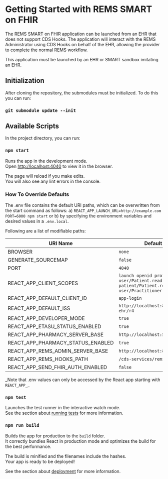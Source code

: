 # Getting Started with REMS SMART on FHIR

The REMS SMART on FHIR application can be launched from an EHR that does not support CDS Hooks. The application will interact with the REMS Administrator using CDS Hooks on behalf of the EHR, allowing the provider to complete the normal REMS workflow.

This application must be launched by an EHR or SMART sandbox imitating an EHR.

## Initialization

After cloning the repository, the submodules must be initialized. To do this you can run:

### `git submodule update --init`

## Available Scripts

In the project directory, you can run:

### `npm start`

Runs the app in the development mode.\
Open [http://localhost:4040](http://localhost:4040) to view it in the browser.

The page will reload if you make edits.\
You will also see any lint errors in the console.

### How To Override Defaults

The .env file contains the default URI paths, which can be overwritten from the start command as follows:
a) `REACT_APP_LAUNCH_URL=http://example.com PORT=6000 npm start` or b) by specifying the environment variables and desired values in a `.env.local`.

Following are a list of modifiable paths:

| URI Name                          | Default                                                                               |
| --------------------------------- | ------------------------------------------------------------------------------------- |
| BROWSER                           | `none`                                                                                |
| GENERATE_SOURCEMAP                | `false`                                                                               |
| PORT                              | `4040`                                                                                |
| REACT_APP_CLIENT_SCOPES           | `launch openid profile user/Patient.read patient/Patient.read user/Practitioner.read` |
| REACT_APP_DEFAULT_CLIENT_ID       | `app-login`                                                                           |
| REACT_APP_DEFAULT_ISS             | `http://localhost:8080/test-ehr/r4`                                                   |
| REACT_APP_DEVELOPER_MODE          | `true`                                                                                |
| REACT_APP_ETASU_STATUS_ENABLED    | `true`                                                                                |
| REACT_APP_PHARMACY_SERVER_BASE    | `http://localhost:5051`                                                               |
| REACT_APP_PHARMACY_STATUS_ENABLED | `true`                                                                                |
| REACT_APP_REMS_ADMIN_SERVER_BASE  | `http://localhost:8090`                                                               |
| REACT_APP_REMS_HOOKS_PATH         | `/cds-services/rems-`                                                                 |
| REACT_APP_SEND_FHIR_AUTH_ENABLED  | `false`                                                                               |

_Note that .env values can only be accessed by the React app starting with `REACT_APP_`\_

### `npm test`

Launches the test runner in the interactive watch mode.\
See the section about [running tests](https://create-react-app.dev/docs/running-tests/) for more information.

### `npm run build`

Builds the app for production to the `build` folder.\
It correctly bundles React in production mode and optimizes the build for the best performance.

The build is minified and the filenames include the hashes.\
Your app is ready to be deployed!

See the section about [deployment](https://create-react-app.dev/docs/deployment/) for more information.
